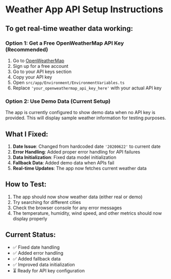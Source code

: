 # Weather App API Setup Instructions

## To get real-time weather data working:

### Option 1: Get a Free OpenWeatherMap API Key (Recommended)

1. Go to [OpenWeatherMap](https://openweathermap.org/api)
2. Sign up for a free account
3. Go to your API keys section
4. Copy your API key
5. Open `src/app/Environment/EnvironmentVariables.ts`
6. Replace `'your_openweathermap_api_key_here'` with your actual API key

### Option 2: Use Demo Data (Current Setup)

The app is currently configured to show demo data when no API key is provided. This will display sample weather information for testing purposes.

## What I Fixed:

1. **Date Issue**: Changed from hardcoded date `'20200622'` to current date
2. **Error Handling**: Added proper error handling for API failures
3. **Data Initialization**: Fixed data model initialization
4. **Fallback Data**: Added demo data when APIs fail
5. **Real-time Updates**: The app now fetches current weather data

## How to Test:

1. The app should now show weather data (either real or demo)
2. Try searching for different cities
3. Check the browser console for any error messages
4. The temperature, humidity, wind speed, and other metrics should now display properly

## Current Status:

- ✅ Fixed date handling
- ✅ Added error handling
- ✅ Added fallback data
- ✅ Improved data initialization
- ⏳ Ready for API key configuration
